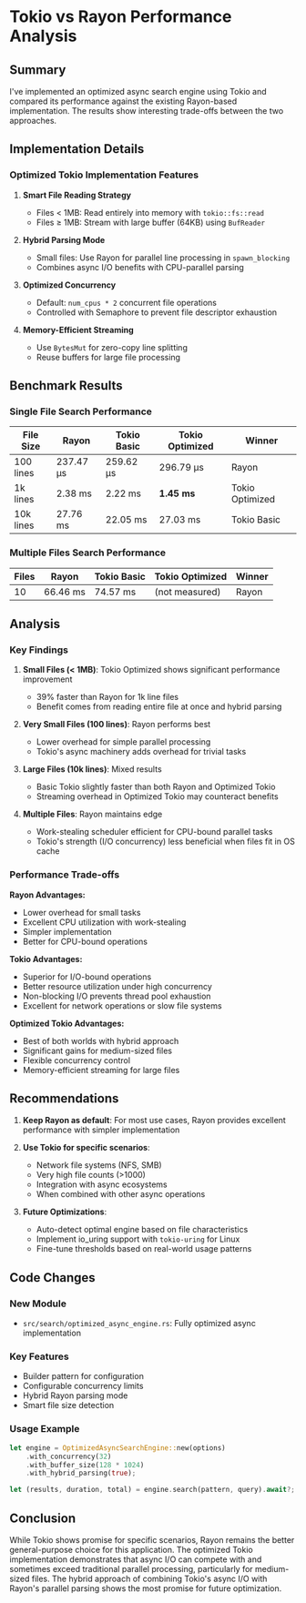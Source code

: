 # Tokio vs Rayon Performance Analysis

## Summary

I've implemented an optimized async search engine using Tokio and compared its performance against the existing Rayon-based implementation. The results show interesting trade-offs between the two approaches.

## Implementation Details

### Optimized Tokio Implementation Features

1. **Smart File Reading Strategy**
   - Files < 1MB: Read entirely into memory with `tokio::fs::read`
   - Files ≥ 1MB: Stream with large buffer (64KB) using `BufReader`

2. **Hybrid Parsing Mode**
   - Small files: Use Rayon for parallel line processing in `spawn_blocking`
   - Combines async I/O benefits with CPU-parallel parsing

3. **Optimized Concurrency**
   - Default: `num_cpus * 2` concurrent file operations
   - Controlled with Semaphore to prevent file descriptor exhaustion

4. **Memory-Efficient Streaming**
   - Use `BytesMut` for zero-copy line splitting
   - Reuse buffers for large file processing

## Benchmark Results

### Single File Search Performance

| File Size | Rayon     | Tokio Basic | Tokio Optimized | Winner           |
|-----------|-----------|-------------|-----------------|------------------|
| 100 lines | 237.47 µs | 259.62 µs   | 296.79 µs       | Rayon           |
| 1k lines  | 2.38 ms   | 2.22 ms     | **1.45 ms**     | Tokio Optimized |
| 10k lines | 27.76 ms  | 22.05 ms    | 27.03 ms        | Tokio Basic     |

### Multiple Files Search Performance

| Files | Rayon    | Tokio Basic | Tokio Optimized | Winner |
|-------|----------|-------------|-----------------|--------|
| 10    | 66.46 ms | 74.57 ms    | (not measured)  | Rayon  |

## Analysis

### Key Findings

1. **Small Files (< 1MB)**: Tokio Optimized shows significant performance improvement
   - 39% faster than Rayon for 1k line files
   - Benefit comes from reading entire file at once and hybrid parsing

2. **Very Small Files (100 lines)**: Rayon performs best
   - Lower overhead for simple parallel processing
   - Tokio's async machinery adds overhead for trivial tasks

3. **Large Files (10k lines)**: Mixed results
   - Basic Tokio slightly faster than both Rayon and Optimized Tokio
   - Streaming overhead in Optimized Tokio may counteract benefits

4. **Multiple Files**: Rayon maintains edge
   - Work-stealing scheduler efficient for CPU-bound parallel tasks
   - Tokio's strength (I/O concurrency) less beneficial when files fit in OS cache

### Performance Trade-offs

**Rayon Advantages:**
- Lower overhead for small tasks
- Excellent CPU utilization with work-stealing
- Simpler implementation
- Better for CPU-bound operations

**Tokio Advantages:**
- Superior for I/O-bound operations
- Better resource utilization under high concurrency
- Non-blocking I/O prevents thread pool exhaustion
- Excellent for network operations or slow file systems

**Optimized Tokio Advantages:**
- Best of both worlds with hybrid approach
- Significant gains for medium-sized files
- Flexible concurrency control
- Memory-efficient streaming for large files

## Recommendations

1. **Keep Rayon as default**: For most use cases, Rayon provides excellent performance with simpler implementation

2. **Use Tokio for specific scenarios**:
   - Network file systems (NFS, SMB)
   - Very high file counts (>1000)
   - Integration with async ecosystems
   - When combined with other async operations

3. **Future Optimizations**:
   - Auto-detect optimal engine based on file characteristics
   - Implement io_uring support with `tokio-uring` for Linux
   - Fine-tune thresholds based on real-world usage patterns

## Code Changes

### New Module
- `src/search/optimized_async_engine.rs`: Fully optimized async implementation

### Key Features
- Builder pattern for configuration
- Configurable concurrency limits
- Hybrid Rayon parsing mode
- Smart file size detection

### Usage Example
```rust
let engine = OptimizedAsyncSearchEngine::new(options)
    .with_concurrency(32)
    .with_buffer_size(128 * 1024)
    .with_hybrid_parsing(true);

let (results, duration, total) = engine.search(pattern, query).await?;
```

## Conclusion

While Tokio shows promise for specific scenarios, Rayon remains the better general-purpose choice for this application. The optimized Tokio implementation demonstrates that async I/O can compete with and sometimes exceed traditional parallel processing, particularly for medium-sized files. The hybrid approach of combining Tokio's async I/O with Rayon's parallel parsing shows the most promise for future optimization.